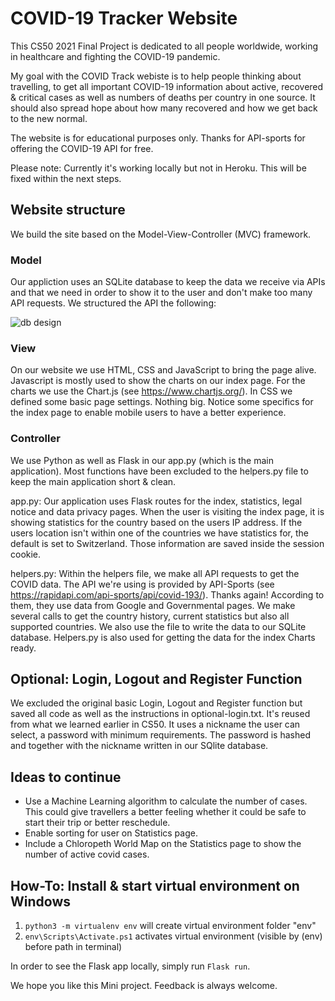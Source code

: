 # COVID-19 Tracker Website

This CS50 2021 Final Project is dedicated to all people worldwide, working in healthcare and fighting the COVID-19 pandemic.

My goal with the COVID Track webiste is to help people thinking about travelling, to get all important COVID-19 information about active, recovered & critical cases as well as numbers of deaths per country in one source. It should also spread hope about how many recovered and how we get back to the new normal.

The website is for educational purposes only. Thanks for API-sports for offering the COVID-19 API for free.

Please note: Currently it's working locally but not in Heroku. This will be fixed within the next steps.

## Website structure
We build the site based on the Model-View-Controller (MVC) framework.

### Model
Our appliction uses an SQLite database to keep the data we receive via APIs and that we need in order to show it to the user and don't make too many API requests. We structured the API the following:

![db design](https://i.ibb.co/jJGsV41/db-design.png)

### View
On our website we use HTML, CSS and JavaScript to bring the page alive. Javascript is mostly used to show the charts on our index page. For the charts we use the Chart.js (see https://www.chartjs.org/). In CSS we defined some basic page settings. Nothing big. Notice some specifics for the index page to enable mobile users to have a better experience.

### Controller
We use Python as well as Flask in our app.py (which is the main application). Most functions have been excluded to the helpers.py file to keep the main application short & clean.

app.py: Our application uses Flask routes for the index, statistics, legal notice and data privacy pages. When the user is visiting the index page, it is showing statistics for the country based on the users IP address. If the users location isn't within one of the countries we have statistics for, the default is set to Switzerland. Those information are saved inside the session cookie.

helpers.py: Within the helpers file, we make all API requests to get the COVID data. The API we're using is provided by API-Sports (see https://rapidapi.com/api-sports/api/covid-193/). Thanks again! According to them, they use data from Google and Governmental pages. We make several calls to get the country history, current statistics but also all supported countries. We also use the file to write the data to our SQLite database. Helpers.py is also used for getting the data for the index Charts ready.

## Optional: Login, Logout and Register Function
We excluded the original basic Login, Logout and Register function but saved all code as well as the instructions in optional-login.txt. It's reused from what we learned earlier in CS50. It uses a nickname the user can select, a password with minimum requirements. The password is hashed and together with the nickname written in our SQlite database.

## Ideas to continue
- Use a Machine Learning algorithm to calculate the number of cases. This could give travellers a better feeling whether it could be safe to start their trip or better reschedule.
- Enable sorting for user on Statistics page.
- Include a Chloropeth World Map on the Statistics page to show the number of active covid cases.

## How-To: Install & start virtual environment on Windows
1. `python3 -m virtualenv env` will create virtual environment folder "env"
2. `env\Scripts\Activate.ps1` activates virtual environment (visible by (env) before path in terminal)

In order to see the Flask app locally, simply run `Flask run`.

We hope you like this Mini project. Feedback is always welcome.
